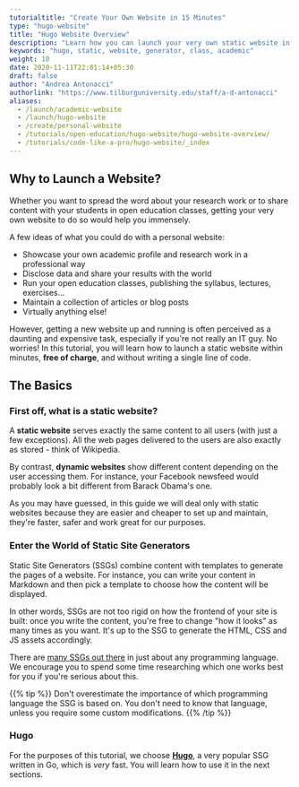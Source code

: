 ```yaml
---
tutorialtitle: "Create Your Own Website in 15 Minutes"
type: "hugo-website"
title: "Hugo Website Overview"
description: "Learn how you can launch your very own static website in a quick and easy way."
keywords: "hugo, static, website, generator, class, academic"
weight: 10
date: 2020-11-11T22:01:14+05:30
draft: false
author: "Andrea Antonacci"
authorlink: "https://www.tilburguniversity.edu/staff/a-d-antonacci"
aliases:
  - /launch/academic-website
  - /launch/hugo-website
  - /create/personal-website
  - /tutorials/open-education/hugo-website/hugo-website-overview/
  - /tutorials/code-like-a-pro/hugo-website/_index
---
```


## Why to Launch a Website?

Whether you want to spread the word about your research work or to share content with your students in open education classes, getting your very own website to do so would help you immensely.

A few ideas of what you could do with a personal website:

- Showcase your own academic profile and research work in a professional way
- Disclose data and share your results with the world
- Run your open education classes, publishing the syllabus, lectures, exercises...
- Maintain a collection of articles or blog posts
- Virtually anything else!

However, getting a new website up and running is often perceived as a daunting and expensive task, especially if you're not really an IT guy. No worries! In this tutorial, you will learn how to launch a static website within minutes, **free of charge**, and without writing a single line of code.

## The Basics

### First off, what is a static website?

A **static website** serves exactly the same content to all users (with just a few exceptions). All the web pages delivered to the users are also exactly as stored - think of Wikipedia.

By contrast, **dynamic websites** show different content depending on the user accessing them. For instance, your Facebook newsfeed would probably look a bit different from Barack Obama's one.

As you may have guessed, in this guide we will deal only with static websites because they are easier and cheaper to set up and maintain, they're faster, safer and work great for our purposes.

### Enter the World of Static Site Generators

Static Site Generators (SSGs) combine content with templates to generate the pages of a website. For instance, you can write your content in Markdown and then pick a template to choose how the content will be displayed.

In other words, SSGs are not too rigid on how the frontend of your site is built: once you write the content, you're free to change "how it looks" as many times as you want. It's up to the SSG to generate the HTML, CSS and JS assets accordingly.

There are [many SSGs out there](https://jamstack.org/generators/) in just about any programming language. We encourage you to spend some time researching which one works best for you if you're serious about this.

{{% tip %}}
Don't overestimate the importance of which programming language the SSG is based on. You don't need to know that language, unless you require some custom modifications.
{{% /tip %}}

### Hugo

For the purposes of this tutorial, we choose **[Hugo](https://gohugo.io)**, a very popular SSG written in Go, which is *very* fast. You will learn how to use it in the next sections.
